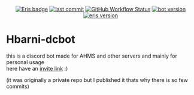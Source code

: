 <div align="center">
  <p>
    <a href="https://abal.moe/Eris/" target="_blank"><img alt="Eris badge" src="https://img.shields.io/static/v1?label=Made%20with&message=Eris&style=flat-square&logo=discord&logoColor=white&labelColor=2c4251&color=4e98d8"></a>
    <a href="https://github.com/Hbarniq/Hbarni-dcbot/commits/master" target="_blank"><img alt="last commit" src="https://img.shields.io/github/last-commit/Hbarniq/Hbarni-dcbot?style=flat-square"></a>
    <a href="https://github.com/Hbarniq/Hbarni-dcbot/" target="_blank"><img alt="GitHub Workflow Status" src="https://img.shields.io/github/checks-status/Hbarniq/Hbarni-dcbot/master?logo=github&style=flat-square"></a>
    <a href="https://github.com/Hbarniq/Hbarni-dcbot/" target="_blank"><img alt="bot version" src="https://img.shields.io/github/package-json/v/Hbarniq/Hbarni-dcbot?style=flat-square"></a>
    <a href="https://github.com/Hbarniq/Hbarni-dcbot/" target="_blank"><img alt="eris version" src="https://img.shields.io/github/package-json/dependency-version/Hbarniq/Hbarni-dcbot/eris?color=4e98d8&label=lib%20version&logo=npm&style=flat-square"></a>
  </p>
</div>

# Hbarni-dcbot

this is a discord bot made for AHMS and other servers and mainly for personal usage <br>
here have an [invite link](https://discord.com/api/oauth2/authorize?client_id=768875082705534977&permissions=8&scope=bot%20applications.commands) :) 

(it was originally a private repo but I published it thats why there is so few commits)